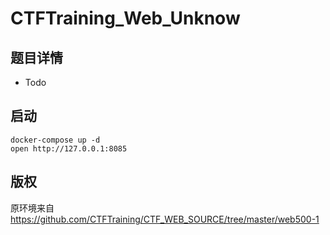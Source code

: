 # CTFTraining_Web_Unknow

## 题目详情

* Todo



## 启动
```
docker-compose up -d
open http://127.0.0.1:8085
```

## 版权
原环境来自 https://github.com/CTFTraining/CTF_WEB_SOURCE/tree/master/web500-1